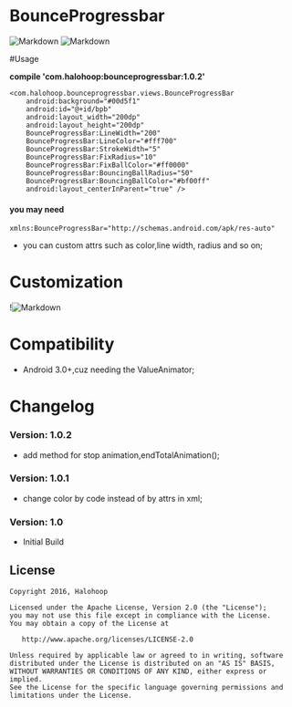 # BounceProgressbar

![Markdown](http://i4.buimg.com/8359/58298ce38ae4fc73.gif)
![Markdown](http://i1.buimg.com/8359/cc8f82108620614e.gif)

#Usage 

**compile 'com.halohoop:bounceprogressbar:1.0.2'**

    <com.halohoop.bounceprogressbar.views.BounceProgressBar
        android:background="#00d5f1"
        android:id="@+id/bpb"
        android:layout_width="200dp"
        android:layout_height="200dp"
        BounceProgressBar:LineWidth="200"
        BounceProgressBar:LineColor="#fff700"
        BounceProgressBar:StrokeWidth="5"
        BounceProgressBar:FixRadius="10"
        BounceProgressBar:FixBallColor="#ff0000"
        BounceProgressBar:BouncingBallRadius="50"
        BounceProgressBar:BouncingBallColor="#bf00ff"
        android:layout_centerInParent="true" />
#### you may need

	xmlns:BounceProgressBar="http://schemas.android.com/apk/res-auto"
* you can custom attrs such as color,line width, radius and so on;

# Customization
!![Markdown](http://i4.buimg.com/8359/a74331babbcd886c.jpg)

# Compatibility

  * Android 3.0+,cuz needing the ValueAnimator;

# Changelog 

### Version: 1.0.2

  * add method for stop animation,endTotalAnimation();

### Version: 1.0.1

  * change color by code instead of by attrs in xml;

### Version: 1.0

  * Initial Build

## License

    Copyright 2016, Halohoop

    Licensed under the Apache License, Version 2.0 (the "License");
    you may not use this file except in compliance with the License.
    You may obtain a copy of the License at

       http://www.apache.org/licenses/LICENSE-2.0

    Unless required by applicable law or agreed to in writing, software
    distributed under the License is distributed on an "AS IS" BASIS,
    WITHOUT WARRANTIES OR CONDITIONS OF ANY KIND, either express or implied.
    See the License for the specific language governing permissions and
    limitations under the License.
